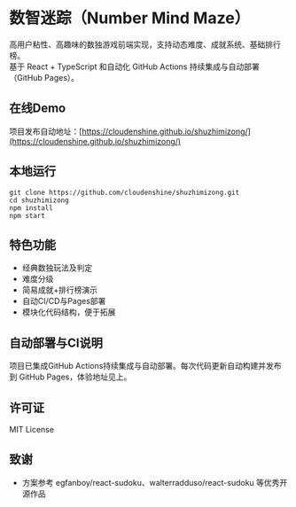 # 数智迷踪（Number Mind Maze）

高用户粘性、高趣味的数独游戏前端实现，支持动态难度、成就系统、基础排行榜。  
基于 React + TypeScript 和自动化 GitHub Actions 持续集成与自动部署（GitHub Pages）。

## 在线Demo

项目发布自动地址：[https://cloudenshine.github.io/shuzhimizong/](https://cloudenshine.github.io/shuzhimizong/)

## 本地运行

```shell
git clone https://github.com/cloudenshine/shuzhimizong.git
cd shuzhimizong
npm install
npm start
```

## 特色功能

- 经典数独玩法及判定
- 难度分级
- 简易成就+排行榜演示
- 自动CI/CD与Pages部署
- 模块化代码结构，便于拓展

## 自动部署与CI说明

项目已集成GitHub Actions持续集成与自动部署。每次代码更新自动构建并发布到 GitHub Pages，体验地址见上。

## 许可证

MIT License

## 致谢

- 方案参考 egfanboy/react-sudoku、walterradduso/react-sudoku 等优秀开源作品
